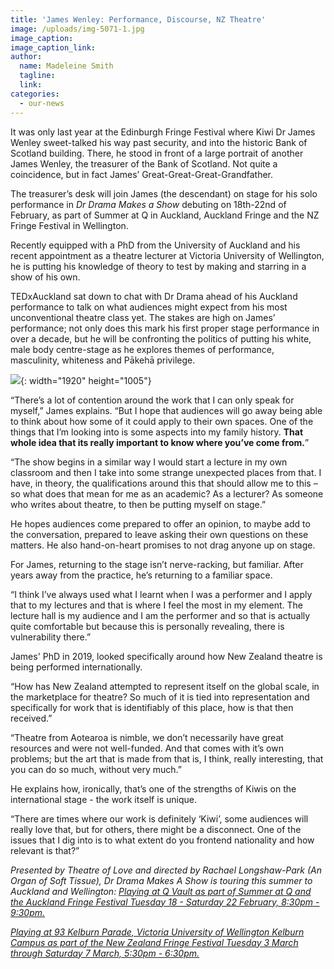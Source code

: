 ```yaml
---
title: 'James Wenley: Performance, Discourse, NZ Theatre'
image: /uploads/img-5071-1.jpg
image_caption:
image_caption_link:
author:
  name: Madeleine Smith
  tagline:
  link:
categories:
  - our-news
---
```


It was only last year at the Edinburgh Fringe Festival where Kiwi Dr James Wenley sweet-talked his way past security, and into the historic Bank of Scotland building. There, he stood in front of a large portrait of another James Wenley, the treasurer of the Bank of Scotland. Not quite a coincidence, but in fact James’ Great-Great-Great-Grandfather.

The treasurer’s desk will join James (the descendant) on stage for his solo performance in *Dr Drama Makes a Show* debuting on 18th-22nd of February, as part of Summer at Q in Auckland, Auckland Fringe and the NZ Fringe Festival in Wellington.

Recently equipped with a PhD from the University of Auckland and his recent appointment as a theatre lecturer at Victoria University of Wellington, he is putting his knowledge of theory to test by making and starring in a show of his own.

TEDxAuckland sat down to chat with Dr Drama ahead of his Auckland performance to talk on what audiences might expect from his most unconventional theatre class yet. The stakes are high on James’ performance; not only does this mark his first proper stage performance in over a decade, but he will be confronting the politics of putting his white, male body centre-stage as he explores themes of performance, masculinity, whiteness and Pākehā privilege.

![](/uploads/fringe-coverphoto-tol-1.jpg){: width="1920" height="1005"}

“There’s a lot of contention around the work that I can only speak for myself,” James explains. “But I hope that audiences will go away being able to think about how some of it could apply to their own spaces. One of the things that I’m looking into is some aspects into my family history. **That whole idea that its really important to know where you’ve come from.**”

“The show begins in a similar way I would start a lecture in my own classroom and then I take into some strange unexpected places from that. I have, in theory, the qualifications around this that should allow me to this – so what does that mean for me as an academic? As a lecturer? As someone who writes about theatre, to then be putting myself on stage.”

He hopes audiences come prepared to offer an opinion, to maybe add to the conversation, prepared to leave asking their own questions on these matters. He also hand-on-heart promises to not drag anyone up on stage.

For James, returning to the stage isn’t nerve-racking, but familiar. After years away from the practice, he’s returning to a familiar space.

“I think I’ve always used what I learnt when I was a performer and I apply that to my lectures and that is where I feel the most in my element. The lecture hall is my audience and I am the performer and so that is actually quite comfortable but because this is personally revealing, there is vulnerability there.”

James' PhD in 2019, looked specifically around how New Zealand theatre is being performed internationally.

“How has New Zealand attempted to represent itself on the global scale, in the marketplace for theatre? So much of it is tied into representation and specifically for work that is identifiably of this place, how is that then received.”

“Theatre from Aotearoa is nimble, we don’t necessarily have great resources and were not well-funded. And that comes with it’s own problems; but the art that is made from that is, I think, really interesting, that you can do so much, without very much.”

He explains how, ironically, that’s one of the strengths of Kiwis on the international stage - the work itself is unique.

“There are times where our work is definitely ‘Kiwi’, some audiences will really love that, but for others, there might be a disconnect. One of the issues that I dig into is to what extent do you frontend nationality and how relevant is that?”

*Presented by Theatre of Love and directed by Rachael Longshaw-Park (An Organ of Soft Tissue), Dr Drama Makes A Show is touring this summer to Auckland and Wellington: [Playing at Q Vault as part of Summer at Q and the Auckland Fringe Festival Tuesday 18 - Saturday 22 February, 8:30pm - 9:30pm.](https://www.qtheatre.co.nz/dr-drama-makes-show)*

[*Playing at 93 Kelburn Parade, Victoria University of Wellington Kelburn Campus as part of the New Zealand Fringe Festival Tuesday 3 March through Saturday 7 March, 5:30pm - 6:30pm.*](https://fringe.co.nz/show/43771)